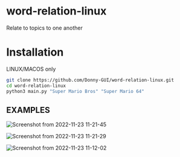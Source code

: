# word-relation-linux
Relate to topics to one another

# Installation

LINUX/MACOS only

```bash
git clone https://github.com/Donny-GUI/word-relation-linux.git
cd word-relation-linux
python3 main.py "Super Mario Bros" "Super Mario 64"

```


## EXAMPLES


![Screenshot from 2022-11-23 11-21-45](https://user-images.githubusercontent.com/108424001/203656729-997a1a6f-02cc-45df-9f50-920723c18714.png)



![Screenshot from 2022-11-23 11-21-29](https://user-images.githubusercontent.com/108424001/203656735-bfe68020-02c4-4d92-93d4-9754c7a8ced5.png)




![Screenshot from 2022-11-23 11-12-02](https://user-images.githubusercontent.com/108424001/203656738-30519786-5e1d-42e6-9e99-d28a9df11115.png)
